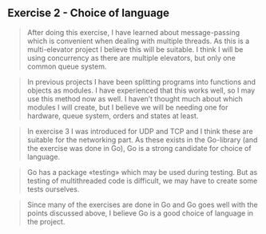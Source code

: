 Exercise 2 - Choice of language
-----------------------------
> After doing this exercise, I have learned about message-passing which is convenient when dealing with multiple threads. As this is a multi-elevator project I believe this will be suitable. I think I will be using concurrency as there are multiple elevators, but only one common queue system. 

> In previous projects I have been splitting programs into functions and objects as modules. I have experienced that this works well, so I may use this method now as well. I haven’t thought much about which modules I will create, but I believe we will be needing one for hardware, queue system, orders and states at least. 

> In exercise 3 I was introduced for UDP and TCP and I think these are suitable for the networking part. As these exists in the Go-library (and the exercise was done in Go), Go is a strong candidate for choice of language. 

> Go has a package «testing» which may be used during testing. But as testing of multithreaded code is difficult, we may have to create some tests ourselves. 

> Since many of the exercises are done in Go and Go goes well with the points discussed above, I believe Go is a good choice of language in the project. 
